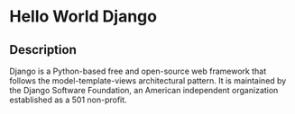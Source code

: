 # Hello World Django

## Description

Django is a Python-based free and open-source web framework that follows the model-template-views architectural pattern. It is maintained by the Django Software Foundation, an American independent organization established as a 501 non-profit.

